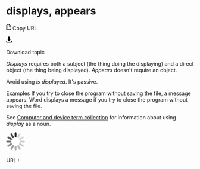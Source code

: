 # displays, appears

![Copy URL](media/displays-appears/Copy.png)
Copy URL

![Download](media/displays-appears/Download.png)

Download topic

*Displays* requires both a subject (the thing doing the displaying) and a direct object (the thing being displayed). *Appears* doesn't require an object. 

Avoid using *is displayed*. It's passive.

Examples
If you try to close the program without saving the file, a message appears. 
Word displays a message if you try to close the program without saving the file. 

See [](https://worldready.cloudapp.net/Styleguide/Read?id=2700&topicid=26597)[Computer and device term collection](https://worldready.cloudapp.net/Styleguide/Read?id=2700&topicid=26597) for information about using *display* as a noun.

![In progress](media/displays-appears/activity-large.gif)

URL :
